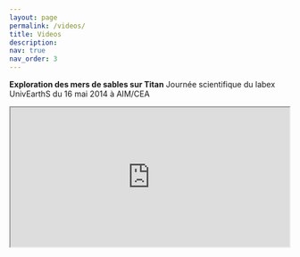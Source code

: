 ```yaml
---
layout: page
permalink: /videos/
title: Videos
description:
nav: true
nav_order: 3
---
```


<font style="color: var(--global-text-color-light)"><b>Exploration des mers de sables sur Titan</b></font>
Journée scientifique du labex UnivEarthS du 16 mai 2014 à AIM/CEA
<iframe
src="https://www.youtube.com/embed/5IJql3HQj7w?start=393s" width=500 height=250>
</iframe>

